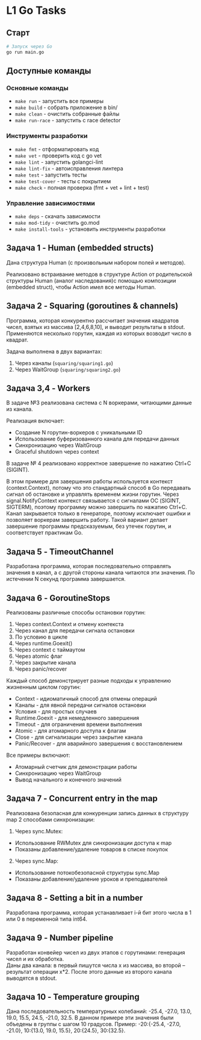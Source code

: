 # L1 Go Tasks

## Старт

```bash
# Запуск через Go
go run main.go
```

## Доступные команды

### Основные команды
- `make run` - запустить все примеры
- `make build` - собрать приложение в bin/
- `make clean` - очистить собранные файлы
- `make run-race` - запустить с race detector

### Инструменты разработки
- `make fmt` - отформатировать код
- `make vet` - проверить код с go vet  
- `make lint` - запустить golangci-lint
- `make lint-fix` - автоисправления линтера
- `make test` - запустить тесты
- `make test-cover` - тесты с покрытием
- `make check` - полная проверка (fmt + vet + lint + test)

### Управление зависимостями
- `make deps` - скачать зависимости
- `make mod-tidy` - очистить go.mod
- `make install-tools` - установить инструменты разработки

## Задача 1 - Human (embedded structs)

Дана структура Human (с произвольным набором полей и методов).

Реализовано встраивание методов в структуре Action от родительской структуры Human (аналог наследования)с помощью композиции (embedded struct), чтобы Action имел все методы Human.

## Задача 2 - Squaring (goroutines & channels)

Программа, которая конкурентно рассчитает значения квадратов чисел, взятых из массива [2,4,6,8,10], и выводит результаты в stdout.
Применяются несколько горутин, каждая из которых возводит число в квадрат.

Задача выполнена в двух вариантах: 
1. Через каналы (`squaring/squaring1.go`)
2. Через WaitGroup (`squaring/squaring2.go`)

## Задача 3,4 - Workers

В задаче №3 реализована система с N воркерами, читающими данные из канала.

Реализация включает:
   - Создание N горутин-воркеров с уникальными ID
   - Использование буферизованного канала для передачи данных
   - Синхронизацию через WaitGroup
   - Graceful shutdown через context

В задаче № 4 реализовано корректное завершение по нажатию Ctrl+C (SIGINT).

В этом примере для завершения работы используется контекст (context.Context), потому что это стандартный способ в Go передавать сигнал об остановке и управлять временем жизни горутин.
Через signal.NotifyContext контекст связывается с сигналами ОС (SIGINT, SIGTERM), поэтому программу можно завершить по нажатию Ctrl+C.
Канал закрывается только в генераторе, поэтому исключает ошибки и позволяет воркерам завершить работу.
Такой вариант делает завершение программы предсказуемым, без утечек горутин, и соответствует практикам Go.

## Задача 5 - TimeoutChannel

Разработана программа, которая последовательно отправлять значения в канал, а с другой стороны канала читаются эти значения. По истечении N секунд программа завершается.

## Задача 6 - GoroutineStops

Реализованы различные способы остановки горутин:

1. Через context.Context и отмену контекста
2. Через канал для передачи сигнала остановки
3. По условию в цикле
4. Через runtime.Goexit()
5. Через context с таймаутом
6. Через atomic флаг
7. Через закрытие канала
8. Через panic/recover

Каждый способ демонстрирует разные подходы к управлению жизненным циклом горутин:

- Context - идиоматичный способ для отмены операций
- Каналы - для явной передачи сигналов остановки
- Условия - для простых случаев
- Runtime.Goexit - для немедленного завершения
- Timeout - для ограничения времени выполнения
- Atomic - для атомарного доступа к флагам
- Close - для сигнализации через закрытие канала
- Panic/Recover - для аварийного завершения с восстановлением

Все примеры включают:
- Атомарный счетчик для демонстрации работы
- Синхронизацию через WaitGroup
- Вывод начального и конечного значений

## Задача 7 - Concurrent entry in the map

Реализована безопасная для конкуренции запись данных в структуру map 2 способами синхронизации: 

1. Через sync.Mutex:
- Использование RWMutex для синхронизации доступа к map
- Показаны добавление/удаление товаров в списке покупок

2. Через sync.Map:
- Использование потокобезопасной структуры sync.Map
- Показаны добавление/удаление уроков и преподавателей

## Задача 8 - Setting a bit in a number

Разработана программа, которая устанавливает i-й бит этого числа в 1 или 0 в переменной типа int64.

## Задача 9 - Number pipeline

Разработан конвейер чисел из двух этапов с горутинами: генерация чисел и их обработка.  
Даны два канала: в первый пишутся числа x из массива, во второй – результат операции x*2. После этого данные из второго канала выводятся в stdout. 

## Задача 10 - Temperature grouping

Дана последовательность температурных колебаний: -25.4, -27.0, 13.0, 19.0, 15.5, 24.5, -21.0, 32.5. 
В данном примере эти значения были объедены в группы с шагом 10 градусов.
Пример: -20:{-25.4, -27.0, -21.0}, 10:{13.0, 19.0, 15.5}, 20:{24.5}, 30:{32.5}.